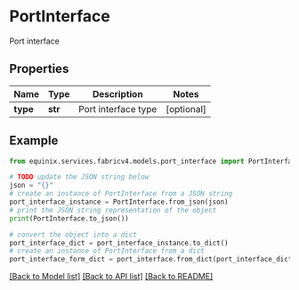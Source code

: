 # PortInterface

Port interface

## Properties

Name | Type | Description | Notes
------------ | ------------- | ------------- | -------------
**type** | **str** | Port interface type | [optional] 

## Example

```python
from equinix.services.fabricv4.models.port_interface import PortInterface

# TODO update the JSON string below
json = "{}"
# create an instance of PortInterface from a JSON string
port_interface_instance = PortInterface.from_json(json)
# print the JSON string representation of the object
print(PortInterface.to_json())

# convert the object into a dict
port_interface_dict = port_interface_instance.to_dict()
# create an instance of PortInterface from a dict
port_interface_form_dict = port_interface.from_dict(port_interface_dict)
```
[[Back to Model list]](../README.md#documentation-for-models) [[Back to API list]](../README.md#documentation-for-api-endpoints) [[Back to README]](../README.md)


